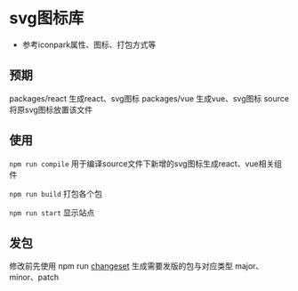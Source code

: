 # svg图标库
- 参考iconpark属性、图标、打包方式等


## 预期

packages/react 生成react、svg图标
packages/vue 生成vue、svg图标
source 将原svg图标放置该文件

## 使用

` npm run compile ` 用于编译source文件下新增的svg图标生成react、vue相关组件

` npm run build ` 打包各个包

` npm run start ` 显示站点

## 发包
修改前先使用 npm run [changeset](https://github.com/changesets/changesets) 生成需要发版的包与对应类型 major、minor、patch